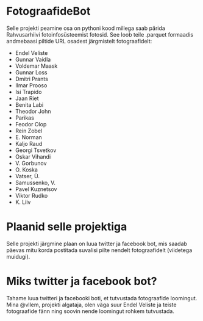 # FotograafideBot
Selle projekti peamine osa on pythoni kood millega saab pärida Rahvusarhiivi fotoinfosüsteemist fotosid.
See loob teile .parquet formaadis andmebaasi piltide URL osadest järgmistelt fotograafidelt:

- Endel Veliste
- Gunnar Vaidla
- Voldemar Maask
- Gunnar Loss
- Dmitri Prants
- Ilmar Prooso
- Isi Trapido
- Jaan Riet
- Benita Labi
- Theodor John
- Parikas
- Feodor Olop
- Rein Zobel
- E. Norman
- Kaljo Raud
- Georgi Tsvetkov
- Oskar Vihandi
- V. Gorbunov
- O. Koska
- Vatser, Ü.
- Samussenko, V.
- Pavel Kuznetsov
- Viktor Rudko
- K. Liiv

# Plaanid selle projektiga
Selle projekti järgmine plaan on luua twitter ja facebook bot, mis saadab päevas mitu korda postitada suvalisi pilte nendelt fotograafidelt (viidetega muidugi).

# Miks twitter ja facebook bot?
Tahame luua twitteri ja facebooki boti, et tutvustada fotograafide loomingut. 
Mina @vllem, projekti algataja, olen väga suur Endel Veliste ja teiste fotograafide fänn ning soovin nende loomingut rohkem tutvustada.  
